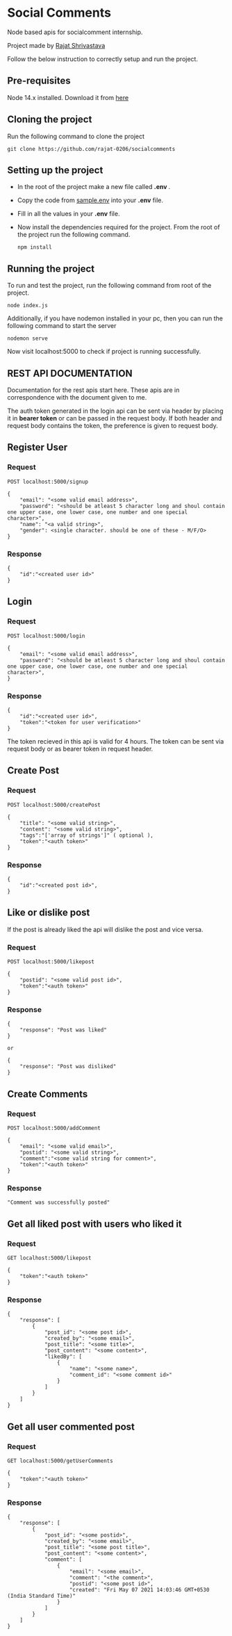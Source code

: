 # Social Comments
Node based apis for socialcomment internship. 

Project made by <a href="https://itsrajat.xyz">Rajat Shrivastava</a>

Follow the below instruction to correctly setup and run the project.

## Pre-requisites
<p>Node 14.x installed. Download it from <a href="https://nodejs.org/en/">here</a></p>
    
## Cloning the project

Run the following command to clone the project

```
git clone https://github.com/rajat-0206/socialcomments
```

## Setting up the project

- In the root of the project make a new file called <strong> .env </strong>.
- Copy the code from <a href="https://github.com/rajat-0206/socialcomments/blob/main/.sample.env">sample.env</a> into your <strong>.env</strong> file.
- Fill in all the values in your <strong>.env</strong> file.
- Now install the dependencies required for the project. From the root of the project run the following command.

    ```
    npm install
    ```    
## Running the project

To run and test the project, run the following command from root of the project.

```
node index.js
```
Additionally, if you have nodemon installed in your pc, then you can run the following command to start the server
```
nodemon serve
```
Now visit localhost:5000 to check if project is running successfully.


## REST API DOCUMENTATION

<p>Documentation for the rest apis start here. These apis are in correspondence with the document given to me.
</p>
<p>The auth token generated in the login api can be sent via header by placing it in <strong>bearer token</strong> or can be passed in the request body. If both header and request body contains the token, the preference is given to request body.</p>

## Register User

### Request

`POST localhost:5000/signup`

    {
        "email": "<some valid email address>",
        "password": "<should be atleast 5 character long and shoul contain one upper case, one lower case, one number and one special character>",
        "name": "<a valid string>",
        "gender": <single character. should be one of these - M/F/O>
    }

### Response
```
{
    "id":"<created user id>"
}
```

## Login

### Request

`POST localhost:5000/login`

    {
        "email": "<some valid email address>",
        "password": "<should be atleast 5 character long and shoul contain one upper case, one lower case, one number and one special character>",
    }

### Response
```
{
    "id":"<created user id>",
    "token":"<token for user verification>"
}
```
The token recieved in this api is valid for 4 hours. The token can be sent via request body or as bearer token in request header.



## Create Post  

### Request

`POST localhost:5000/createPost`

    {
        "title": "<some valid string>",
        "content": "<some valid string>",
        "tags":"['array of strings']" ( optional ),
        "token":"<auth token>"
    }

### Response
```
{
    "id":"<created post id>",
}
```


## Like or dislike post
If the post is already liked the api will dislike the post and vice versa.
### Request

`POST localhost:5000/likepost`

    {
        "postid": "<some valid post id>",
        "token":"<auth token>"
    }

### Response
```
{
    "response": "Post was liked"
}

or

{
    "response": "Post was disliked"
}
```

## Create Comments

### Request

`POST localhost:5000/addComment`

    {
        "email": "<some valid email>",
        "postid": "<some valid string>",
        "comment":"<some valid string for comment>",
        "token":"<auth token>"
    }

### Response
```
"Comment was successfully posted"
```


## Get all liked post with users who liked it

### Request

`GET localhost:5000/likepost`

    {
        "token":"<auth token>"
    }

### Response
```
{
    "response": [
        {
            "post_id": "<some post id>",
            "created_by": "<some email>",
            "post_title": "<some title>",
            "post_content": "<some content>",
            "likedBy": [
                {
                    "name": "<some name>",
                    "comment_id": "<some comment id>"
                }
            ]
        }
    ]
}
```


## Get all user commented post

### Request

`GET localhost:5000/getUserComments`

    {
        "token":"<auth token>"
    }

### Response
```
{
    "response": [
        {
            "post_id": "<some postid>",
            "created_by": "<some email>",
            "post_title": "<some post title>",
            "post_content": "<some content>",
            "comment": [
                {
                    "email": "<some email>",
                    "comment": "<the comment>",
                    "postid": "<some post id>",
                    "created": "Fri May 07 2021 14:03:46 GMT+0530 (India Standard Time)"
                }
            ]
        }
    ]
}
```
